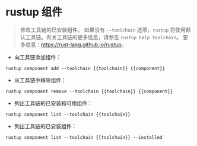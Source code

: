 # rustup 组件

> 修改工具链的已安装组件。
> 如果没有 `--toolchain` 选项，`rustup` 将使用默认工具链。有关工具链的更多信息，请参见 `rustup help toolchain`。
> 更多信息：<https://rust-lang.github.io/rustup>。

- 向工具链添加组件：

`rustup component add --toolchain {{toolchain}} {{component}}`

- 从工具链中移除组件：

`rustup component remove --toolchain {{toolchain}} {{component}}`

- 列出工具链的已安装和可用组件：

`rustup component list --toolchain {{toolchain}}`

- 列出工具链的已安装组件：

`rustup component list --toolchain {{toolchain}} --installed`